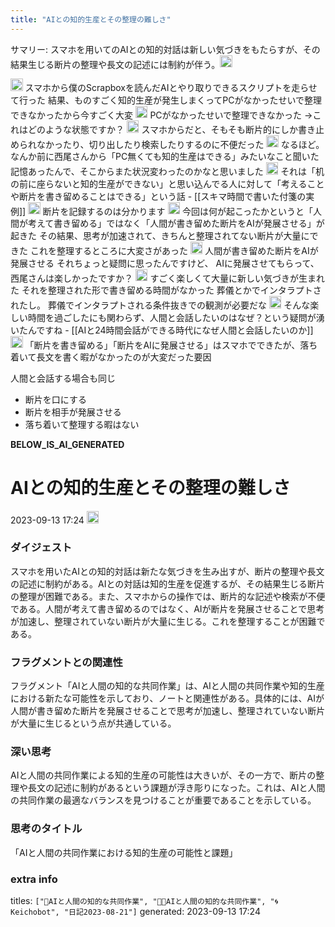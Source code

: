 ```yaml
---
title: "AIとの知的生産とその整理の難しさ"
---
```


サマリー: スマホを用いてのAIとの知的対話は新しい気づきをもたらすが、その結果生じる断片の整理や長文の記述には制約が伴う。<img src='https://scrapbox.io/api/pages/nishio/gpt/icon' alt='gpt.icon' height="19.5"/>

<img src='https://scrapbox.io/api/pages/nishio/nishio/icon' alt='nishio.icon' height="19.5"/>
スマホから僕のScrapboxを読んだAIとやり取りできるスクリプトを走らせて行った
結果、ものすごく知的生産が発生しまくってPCがなかったせいで整理できなかったから今すごく大変

<img src='https://scrapbox.io/api/pages/nishio/tatekawa/icon' alt='tatekawa.icon' height="19.5"/>
PCがなかったせいで整理できなかった
→これはどのような状態ですか？

<img src='https://scrapbox.io/api/pages/nishio/nishio/icon' alt='nishio.icon' height="19.5"/>
スマホからだと、そもそも断片的にしか書き止められなかったり、切り出したり検索したりするのに不便だった

<img src='https://scrapbox.io/api/pages/nishio/tatekawa/icon' alt='tatekawa.icon' height="19.5"/>
なるほど。なんか前に西尾さんから「PC無くても知的生産はできる」みたいなこと聞いた記憶あったんで、そこからまた状況変わったのかなと思いました

<img src='https://scrapbox.io/api/pages/nishio/nishio/icon' alt='nishio.icon' height="19.5"/>
それは「机の前に座らないと知的生産ができない」と思い込んでる人に対して「考えることや断片を書き留めることはできる」という話
- [[スキマ時間で書いた付箋の実例]]

<img src='https://scrapbox.io/api/pages/nishio/tatekawa/icon' alt='tatekawa.icon' height="19.5"/>
断片を記録するのは分かります

<img src='https://scrapbox.io/api/pages/nishio/nishio/icon' alt='nishio.icon' height="19.5"/>
今回は何が起こったかというと「人間が考えて書き留める」ではなく「人間が書き留めた断片をAIが発展させる」が起きた
その結果、思考が加速されて、きちんと整理されてない断片が大量にできた
これを整理するところに大変さがあった

<img src='https://scrapbox.io/api/pages/nishio/tatekawa/icon' alt='tatekawa.icon' height="19.5"/>
人間が書き留めた断片をAIが発展させる
それちょっと疑問に思ったんですけど、
AIに発展させてもらって、西尾さんは楽しかったですか？

<img src='https://scrapbox.io/api/pages/nishio/nishio/icon' alt='nishio.icon' height="19.5"/>
すごく楽しくて大量に新しい気づきが生まれた
それを整理された形で書き留める時間がなかった
葬儀とかでインタラプトされたし。
葬儀でインタラプトされる条件抜きでの観測が必要だな

<img src='https://scrapbox.io/api/pages/nishio/tatekawa/icon' alt='tatekawa.icon' height="19.5"/>
そんな楽しい時間を過ごしたにも関わらず、人間と会話したいのはなぜ？という疑問が湧いたんですね
- [[AIと24時間会話ができる時代になぜ人間と会話したいのか]]

<img src='https://scrapbox.io/api/pages/nishio/nishio/icon' alt='nishio.icon' height="19.5"/>
「断片を書き留める」「断片をAIに発展させる」はスマホでできたが、落ち着いて長文を書く暇がなかったのが大変だった要因

人間と会話する場合も同じ
- 断片を口にする
- 断片を相手が発展させる
- 落ち着いて整理する暇はない

__BELOW_IS_AI_GENERATED__
# AIとの知的生産とその整理の難しさ
 2023-09-13 17:24 <img src='https://scrapbox.io/api/pages/nishio/omni/icon' alt='omni.icon' height="19.5"/>
### ダイジェスト
スマホを用いたAIとの知的対話は新たな気づきを生み出すが、断片の整理や長文の記述に制約がある。AIとの対話は知的生産を促進するが、その結果生じる断片の整理が困難である。また、スマホからの操作では、断片的な記述や検索が不便である。人間が考えて書き留めるのではなく、AIが断片を発展させることで思考が加速し、整理されていない断片が大量に生じる。これを整理することが困難である。

### フラグメントとの関連性
フラグメント「AIと人間の知的な共同作業」は、AIと人間の共同作業や知的生産における新たな可能性を示しており、ノートと関連性がある。具体的には、AIが人間が書き留めた断片を発展させることで思考が加速し、整理されていない断片が大量に生じるという点が共通している。

### 深い思考
AIと人間の共同作業による知的生産の可能性は大きいが、その一方で、断片の整理や長文の記述に制約があるという課題が浮き彫りになった。これは、AIと人間の共同作業の最適なバランスを見つけることが重要であることを示している。

### 思考のタイトル
「AIと人間の共同作業における知的生産の可能性と課題」

### extra info
titles: `["🤖AIと人間の知的な共同作業", "🤖🔁AIと人間の知的な共同作業", "🌀Keichobot", "日記2023-08-21"]`
generated: 2023-09-13 17:24